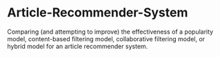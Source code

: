 # Article-Recommender-System
Comparing (and attempting to improve) the effectiveness of a popularity model, content-based filtering model, collaborative filtering model, or hybrid model for an article recommender system.
